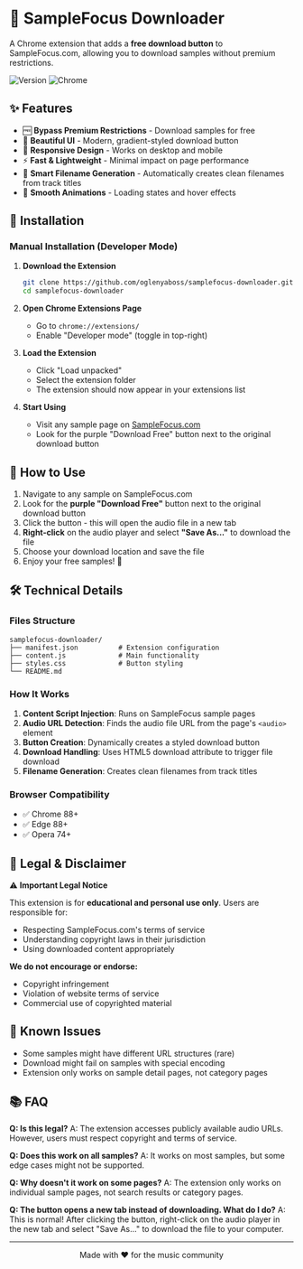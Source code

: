 # 🎵 SampleFocus Downloader

A Chrome extension that adds a **free download button** to SampleFocus.com, allowing you to download samples without premium restrictions.

![Version](https://img.shields.io/badge/version-1.0-blue.svg)
![Chrome](https://img.shields.io/badge/chrome-extension-orange.svg)

## ✨ Features

- 🆓 **Bypass Premium Restrictions** - Download samples for free
- 🎨 **Beautiful UI** - Modern, gradient-styled download button
- 📱 **Responsive Design** - Works on desktop and mobile
- ⚡ **Fast & Lightweight** - Minimal impact on page performance
- 🔄 **Smart Filename Generation** - Automatically creates clean filenames from track titles
- 💫 **Smooth Animations** - Loading states and hover effects

## 🚀 Installation

### Manual Installation (Developer Mode)

1. **Download the Extension**

   ```bash
   git clone https://github.com/oglenyaboss/samplefocus-downloader.git
   cd samplefocus-downloader
   ```

2. **Open Chrome Extensions Page**

   - Go to `chrome://extensions/`
   - Enable "Developer mode" (toggle in top-right)

3. **Load the Extension**

   - Click "Load unpacked"
   - Select the extension folder
   - The extension should now appear in your extensions list

4. **Start Using**
   - Visit any sample page on [SampleFocus.com](https://samplefocus.com)
   - Look for the purple "Download Free" button next to the original download button

## 📖 How to Use

1. Navigate to any sample on SampleFocus.com
2. Look for the **purple "Download Free"** button next to the original download button
3. Click the button - this will open the audio file in a new tab
4. **Right-click** on the audio player and select **"Save As..."** to download the file
5. Choose your download location and save the file
6. Enjoy your free samples! 🎉

## 🛠️ Technical Details

### Files Structure

```
samplefocus-downloader/
├── manifest.json          # Extension configuration
├── content.js             # Main functionality
├── styles.css             # Button styling
└── README.md
```

### How It Works

1. **Content Script Injection**: Runs on SampleFocus sample pages
2. **Audio URL Detection**: Finds the audio file URL from the page's `<audio>` element
3. **Button Creation**: Dynamically creates a styled download button
4. **Download Handling**: Uses HTML5 download attribute to trigger file download
5. **Filename Generation**: Creates clean filenames from track titles

### Browser Compatibility

- ✅ Chrome 88+
- ✅ Edge 88+
- ✅ Opera 74+

## 📝 Legal & Disclaimer

⚠️ **Important Legal Notice**

This extension is for **educational and personal use only**. Users are responsible for:

- Respecting SampleFocus.com's terms of service
- Understanding copyright laws in their jurisdiction
- Using downloaded content appropriately

**We do not encourage or endorse:**

- Copyright infringement
- Violation of website terms of service
- Commercial use of copyrighted material

## 🐛 Known Issues

- Some samples might have different URL structures (rare)
- Download might fail on samples with special encoding
- Extension only works on sample detail pages, not category pages

## 📚 FAQ

**Q: Is this legal?**
A: The extension accesses publicly available audio URLs. However, users must respect copyright and terms of service.

**Q: Does this work on all samples?**
A: It works on most samples, but some edge cases might not be supported.

**Q: Why doesn't it work on some pages?**
A: The extension only works on individual sample pages, not search results or category pages.

**Q: The button opens a new tab instead of downloading. What do I do?**
A: This is normal! After clicking the button, right-click on the audio player in the new tab and select "Save As..." to download the file to your computer.

---

<div align="center">
  <p>Made with ❤️ for the music community</p>
</div>